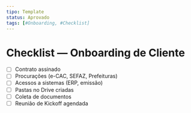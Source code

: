 ```yaml
---
tipo: Template
status: Aprovado
tags: [#Onboarding, #Checklist]
---
```


# Checklist — Onboarding de Cliente

- [ ] Contrato assinado
- [ ] Procurações (e-CAC, SEFAZ, Prefeituras)
- [ ] Acessos a sistemas (ERP, emissão)
- [ ] Pastas no Drive criadas
- [ ] Coleta de documentos
- [ ] Reunião de Kickoff agendada
